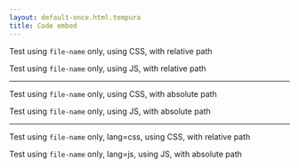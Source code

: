 ```yaml
---
layout: default-once.html.tempura
title: Code embed
---
```


Test using `file-name` only, using CSS, with relative path

<code-embed id='relative-fn-css' file-name='code/foo.css'></code-embed>

Test using `file-name` only, using JS, with relative path

<code-embed id='relative-fn-js' file-name='code/foo.js'></code-embed>

------------

Test using `file-name` only, using CSS, with absolute path

<code-embed id='absolute-fn-css' file-name='/code/foo.css'></code-embed>

Test using `file-name` only, using JS, with absolute path

<code-embed id='absolute-fn-js' file-name='/code/foo.js'></code-embed>

-------------


Test using `file-name` only, lang=css, using CSS, with relative path

<code-embed id='relative-fn-lang-css' lang='css' file-name='/code/foo.css'></code-embed>

Test using `file-name` only, lang=js, using JS, with absolute path

<code-embed id='relative-fn-lang-js' lang='js' file-name='/code/foo.js'></code-embed>



